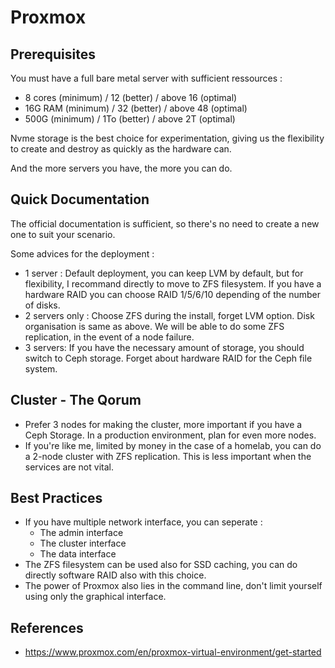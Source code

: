 # Proxmox

## Prerequisites

You must have a full bare metal server with sufficient ressources :
- 8 cores (minimum) / 12 (better) / above 16 (optimal)
- 16G RAM (minimum) / 32 (better) / above 48 (optimal)
- 500G (minimum) / 1To (better) / above 2T (optimal)

Nvme storage is the best choice for experimentation, giving us the flexibility to create and destroy as quickly as the hardware can.

And the more servers you have, the more you can do.

## Quick Documentation

The official documentation is sufficient, so there's no need to create a new one to suit your scenario.

Some advices for the deployment :
- 1 server : Default deployment, you can keep LVM by default, but for flexibility, I recommand directly to move to ZFS filesystem. If you have a hardware RAID you can choose RAID 1/5/6/10 depending of the number of disks.
- 2 servers only : Choose ZFS during the install, forget LVM option. Disk organisation is same as above. We will be able to do some ZFS replication, in the event of a node failure.
- 3 servers: If you have the necessary amount of storage, you should switch to Ceph storage. Forget about hardware RAID for the Ceph file system.

## Cluster - The Qorum 

- Prefer 3 nodes for making the cluster, more important if you have a Ceph Storage. In a production environment, plan for even more nodes.
- If you're like me, limited by money in the case of a homelab, you can do a 2-node cluster with ZFS replication. This is less important when the services are not vital.

## Best Practices

- If you have multiple network interface, you can seperate :
  - The admin interface
  - The cluster interface
  - The data interface
- The ZFS filesystem can be used also for SSD caching, you can do directly software RAID also with this choice.
- The power of Proxmox also lies in the command line, don't limit yourself using only the graphical interface.

## References

- https://www.proxmox.com/en/proxmox-virtual-environment/get-started